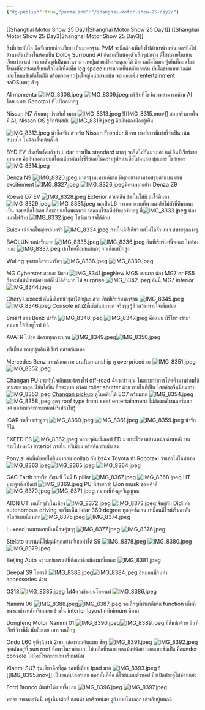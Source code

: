 ```yaml
---
{"dg-publish":true,"permalink":"/shanghai-motor-show-25-day2/"}
---
```


[[Shanghai Motor Show 25 Day1\|Shanghai Motor Show 25 Day1]]
[[Shanghai Motor Show 25 Day3\|Shanghai Motor Show 25 Day3]]

สิ่งที่ประทับใจ
มือจับแบบซ่อนเรียบ เป็นมาตรฐาน
PVM จะมีกล้องเพิ่มยิงไปด้านหน้า เฟนเดอร์ยิงไปด้านหลัง
เสียงในห้องเป็น Dolby Surround 
AI ติดรถเป็นน้องตัวเล็กๆนำทาง
ดีไซน์ภายในเน้นเรียบง่าย แต่ กระจกซันรูฟเปิดพาโนราม่า กดปุ่มช่วยเปิดประตูออโต้ ซีทเวลคัมโหมด ตู้เย็นที่คอนโซล โหลฟบ๊อคซ่อนเรียบหรือไม่มีเพื่อเพิ่ม leg space เบาะนวดเย็นหลังและก้น บันไดข้างแบบเวลคัม  และโหมดขับอัตโนมัติ พร้อมจอด
รถรุ่นใหญ่หน่อยจะเน้น จอเยอะเพิ่ม entertainment จอOSเทพๆ ล้ำๆ



AI momenta
![IMG_8308.jpeg](/img/user/IMG_8308.jpeg)
![IMG_8309.jpeg](/img/user/IMG_8309.jpeg)
บริษัทที่โชว์ความสามารถด้าน AI โดยเฉพาะ Robotaxi ที่ไปไกลมากๆ

Nissan N7 เรียบหรู ประทับใจมาก
![IMG_8313.jpeg](/img/user/IMG_8313.jpeg)
![[IMG_8315.mov]]
ชอบจริงภายใน มี AI, Nissan OS รู้สึกทันสมัย
![IMG_8319.jpeg](/img/user/IMG_8319.jpeg)
คือมันต้องมีอะตู้เย็น

![IMG_8312.jpeg](/img/user/IMG_8312.jpeg)
น่าซื้อจริง สำหรับ Nissan Frontier มีครบ บางทีการมีเท่าที่จำเป็น เน้นสบายใจ ไมต้องตื่นเต้นก็ได้ 

BYD EV
เริ่มเห็นชัดแล้วว่า Lidar การเป็น standard มากๆ รถจีนใส่กันมาเยอะ แต่ อินทีเรียร์เชยมากเลย คือมันออกแบบสไตล์เดียวกันทั้งซีรีย์เลยให้ความรู้สึกน่าเบื่อไปหน่อย ปุ่มเยอะ โชว์เยอะ
![IMG_8314.jpeg](/img/user/IMG_8314.jpeg)

Denza N9
![IMG_8320.jpeg](/img/user/IMG_8320.jpeg)
มาตรฐานเทรนด์มาก มีทุกอย่างตามข้อสรุปด้านบน เน้น excitement
![IMG_8327.jpeg](/img/user/IMG_8327.jpeg)
![IMG_8326.jpeg](/img/user/IMG_8326.jpeg)มีครบทุกอย่าง Denza Z9

Roewe D7 EV
![IMG_8328.jpeg](/img/user/IMG_8328.jpeg)
Exterior สวยคลีน ข้างในไม่มี อะไรตื่นตา
![IMG_8329.jpeg](/img/user/IMG_8329.jpeg)
![IMG_8331.jpeg](/img/user/IMG_8331.jpeg)
พอเป็นL6 การออกแบบที่พวงมาลัยไม่บังนี่ดีมากนะ เป็น จอยสติ้กไปเลย คือชอบนะโดนเฉพาะ จอคอนโซลที่ปรับแอร์ง่ายๆ
พี่![IMG_8333.jpeg](/img/user/IMG_8333.jpeg)
น้องแมวไฟท้าย
![IMG_8332.jpeg](/img/user/IMG_8332.jpeg)
โชว์เมสเสจได้ด้วย

Buick เน้นรถใหญ่ครอบครัว
![IMG_8334.jpeg](/img/user/IMG_8334.jpeg)
ภายในดีทีเดียว แต่ไม่ได้ล้ำ แนว สบายๆกลางๆ

BAOLUN รถน่ารักมาก
![IMG_8335.jpeg](/img/user/IMG_8335.jpeg)
![IMG_8336.jpeg](/img/user/IMG_8336.jpeg)
อินทีเรียร์แค่นี้พอละ ไม่ต้องเยอะ
![IMG_8337.jpeg](/img/user/IMG_8337.jpeg)
เข้าไทยซื้อเล่นสนุกๆ รถเล็กเสป็กสูง

Wuling จุดขายคือรถน่ารักๆ 
![IMG_8338.jpeg](/img/user/IMG_8338.jpeg)
![IMG_8339.jpeg](/img/user/IMG_8339.jpeg)

MG Cyberster สวยอะ มีของ
![IMG_8341.jpeg](/img/user/IMG_8341.jpeg)New MG5 เชยมาก ต้อง MG7 or ES5 ถึงจะทันสมัยหน่อย แต่ก็ไม่ได้ล้ำมาก ไม่ surprise
![IMG_8342.jpeg](/img/user/IMG_8342.jpeg)
อันนี้ MG7 interior
![IMG_8344.jpeg](/img/user/IMG_8344.jpeg)

Chery Luxeed อันนี้เชิดหน้าชูตาได้อยู่นะ สวย อินทีเรียร์มาตรฐาน
![IMG_8345.jpeg](/img/user/IMG_8345.jpeg)
![IMG_8346.jpeg](/img/user/IMG_8346.jpeg)
Console หน้า2ชั้นนี่มันสบายตาจริงๆๆ รู้สึกกว้างหายใจเต็มปอด

Smart ของ Benz น่ารัก
![IMG_8348.jpeg](/img/user/IMG_8348.jpeg)
![IMG_8347.jpeg](/img/user/IMG_8347.jpeg)
คือแบบ มีรีโทร เข้ามาหน่อย ให้ฟีลยุโรป มินิ

AVATR 
ไปสุด มีครบทุกกระบวน
![IMG_8349.jpeg](/img/user/IMG_8349.jpeg)![IMG_8350.jpeg](/img/user/IMG_8350.jpeg)

พรีเมี่ยม รถทุกรุ่นอินทีเรียร์ คล้ายกันหมด

Mercedes Benz
แพงด้วยความ craftsmanship ดู overpriced อะ
![IMG_8351.jpeg](/img/user/IMG_8351.jpeg)
![IMG_8352.jpeg](/img/user/IMG_8352.jpeg)

Changan PU ประทับใจเกินเบอร์ตรงไฟ off-road 4ดวงข้างบน ในกะบะทำการโค้ตติ้งมาพร้อมใช้งานสะดวกสุด มีบันไดขึ้น อีกตะหาก พร้อม roller shutter ด้วย ภายในก็เป็น ไสตล์รถจีนนิยมครบ
![IMG_8353.jpeg](/img/user/IMG_8353.jpeg)
[Changan pickup](https://youtu.be/0ne1SIx88nw?si=TDL1k798-FdyJ6ZN) ดูในคลิปได้
EO7 กว้างมาก
![IMG_8354.jpeg](/img/user/IMG_8354.jpeg)
![IMG_8358.jpeg](/img/user/IMG_8358.jpeg)
สุดๆ roof type front seat entertainment ไม่ต้องกลัวชนแอร์แบก แต่ แอร์แบกจะกระแทกพังรึเปล่าไม่รู้

ICAR รถจี้บ เท่ๆคูลๆ
![IMG_8360.jpeg](/img/user/IMG_8360.jpeg)
![IMG_8361.jpeg](/img/user/IMG_8361.jpeg)
![IMG_8359.jpeg](/img/user/IMG_8359.jpeg)
น่ารักก็ได้

EXEED ES 
![IMG_8362.jpeg](/img/user/IMG_8362.jpeg)
หลายๆคันเริ่มเอาLED มาแปะไว้ตามด้านหน้า ด้านหลัง บนกระโปรงหน้า interior ภายใน พรีเมี่ยม คริสตัล สวยมีแสง

Pony.ai อันนี้ดังเคยได้ยินมาก่อน collab กับ bz4x Toyota ทำ Robotaxi ว่าแล้วไม่ได้ทำเอง
![IMG_8363.jpeg](/img/user/IMG_8363.jpeg)![IMG_8365.jpeg](/img/user/IMG_8365.jpeg)
![IMG_8364.jpeg](/img/user/IMG_8364.jpeg)

GAC Earth
รถหรือ อัญมณี ไม่มี B pillar
![IMG_8367.jpeg](/img/user/IMG_8367.jpeg)
![IMG_8368.jpeg](/img/user/IMG_8368.jpeg)
HT ประตูหลีงเปิดเท่
![IMG_8369.jpeg](/img/user/IMG_8369.jpeg)
PU ที่สวยกว่า Elon musk ของเค้าดี
![IMG_8370.jpeg](/img/user/IMG_8370.jpeg)
![IMG_8371.jpeg](/img/user/IMG_8371.jpeg)
หมอนนี่พิงดูดวิญญาณ

AION UT รถเล็กๆขับในเมือง
![IMG_8372.jpeg](/img/user/IMG_8372.jpeg)
![IMG_8373.jpeg](/img/user/IMG_8373.jpeg)
จับคู่กับ Didi ทำ autonomous driving จะเริ่มเห็น lidar 360 degree ทุกจุดชัดเจน เหมือนดีไซน์เริ่มลงตัว สไตล์แบบนี้แหละ 
![IMG_8375.jpeg](/img/user/IMG_8375.jpeg)
![IMG_8374.jpeg](/img/user/IMG_8374.jpeg)

Luxeed วนมาหลายที่เหมือนคุ้นๆๆ
![IMG_8377.jpeg](/img/user/IMG_8377.jpeg)
![IMG_8376.jpeg](/img/user/IMG_8376.jpeg)

Stelato แบรนด์นี้ไปสุดมีทุกอย่างที่เธอทำได้ S9
![IMG_8378.jpeg](/img/user/IMG_8378.jpeg)
![IMG_8380.jpeg](/img/user/IMG_8380.jpeg)
![IMG_8379.jpeg](/img/user/IMG_8379.jpeg)

Beijing Auto ความเท่แบรนด์นี้คือเอาชื่อเมืองมานี่แหละ
![IMG_8381.jpeg](/img/user/IMG_8381.jpeg)

Deepal S9 โคตรดี
![IMG_8383.jpeg](/img/user/IMG_8383.jpeg)![IMG_8384.jpeg](/img/user/IMG_8384.jpeg)
อีหมอนนี่รีบทำ accessories ด่วน

G318
![IMG_8385.jpeg](/img/user/IMG_8385.jpeg)
ไฟ4ดวงข้างบนโคตรเท่
![IMG_8386.jpeg](/img/user/IMG_8386.jpeg)

Nammi 06
![IMG_8388.jpeg](/img/user/IMG_8388.jpeg)![IMG_8387.jpeg](/img/user/IMG_8387.jpeg)
รถเล็กๆที่ทำมาดีมาก  function เต็มที่ ขนของข้างหลัง เรียบเลย ข้างใน interior layout minimum ดีมาก

Dongfeng Motor
Nammi 01
![IMG_8390.jpeg](/img/user/IMG_8390.jpeg)![IMG_8389.jpeg](/img/user/IMG_8389.jpeg)
มีลิ้นชักด้วย อินทีเรียร์จ้าวนี้นี่ นับถือเลย เทพ รถเล็กๆ

Ondo L60
ดูดีๆน้องมี 2เขา กล้องรอบคันแบบ ชัดๆ
![IMG_8391.jpeg](/img/user/IMG_8391.jpeg)
![IMG_8392.jpeg](/img/user/IMG_8392.jpeg)
จุดเด่นอยู่ที่ sun roof คือพาโนราม่าแบบ ไม่เหลือที่หลบแดดแม้แต่น้อย ออกแบบซิมเปิ้ล คือunder console ไม่มีอะไรเกะกะเลย เรียบสนิท

Xiaomi SU7 รุ่นเดียวคือที่สุด ชอบที่เสียบ ipad มาก
![IMG_8393.jpeg](/img/user/IMG_8393.jpeg)
![[IMG_8395.mov]]
เป็นอแดปเตอร์เลย นอกนั้นก็คือ ดีไซน์แบบตัวทอป มือเปิดประตูไม่ซ่อนแฮะ

Ford Bronco มันทำได้แบบจี๊บเลย
![IMG_8396.jpeg](/img/user/IMG_8396.jpeg)
![IMG_8397.jpeg](/img/user/IMG_8397.jpeg)

พอละ จบเหอะวันนี้ พรุ่งนี้มาต่อที่ ฮอนด้า มาเร็วหน่อย ดูถึงบ่ายโมงออก เค้าเก็บบู้ทพอดี
